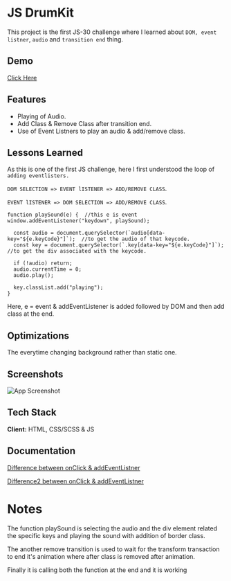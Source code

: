 
# JS DrumKit

This project is the first JS-30 challenge where I learned about ```DOM, event listner```, ```audio``` and ```transition end``` thing.


## Demo

[Click Here](https://skyz03.github.io/JS---DrumKit/)

## Features

- Playing of Audio.
- Add Class & Remove Class after transition end.
- Use of Event Listners to play an audio & add/remove class.

## Lessons Learned

As this is one of the first JS challenge, here I first understood the loop of ```adding eventlisters.```

```DOM SELECTION => EVENT lISTENER => ADD/REMOVE CLASS```.

```EVENT lISTENER => DOM SELECTION => ADD/REMOVE CLASS```.


```
function playSound(e) {  //this e is event
window.addEventListener("keydown", playSound);

  const audio = document.querySelector(`audio[data-key="${e.keyCode}"]`);  //to get the audio of that keycode.
  const key = document.querySelector(`.key[data-key="${e.keyCode}"]`);     //to get the div associated with the keycode.

  if (!audio) return;
  audio.currentTime = 0;
  audio.play();

  key.classList.add("playing");
}

```

Here, e = event & addEventListener is added followed by DOM and then add class at the end.

## Optimizations

The everytime changing background rather than static one.

## Screenshots

![App Screenshot](https://via.placeholder.com/468x300?text=App+Screenshot+Here)

## Tech Stack

**Client:** HTML, CSS/SCSS & JS

## Documentation

[Difference between onClick & addEventListner](https://stackoverflow.com/questions/6348494/addeventlistener-vs-onclick)

[Difference2 between onClick & addEventListner](https://www.google.com/search?client=firefox-b-d&q=onclick+event+listener+vs+.addeventlistner)

# Notes 

The function playSound is selecting the audio and the div element related the specific keys and playing the sound with addition of border class.

The another remove transition is used to wait for the transform transaction to end it's animation where after class is removed after animation.

Finally it is calling both the function at the end and it is working
